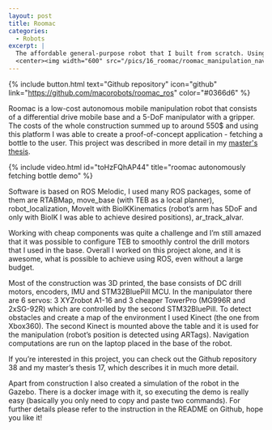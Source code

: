 ```yaml
---
layout: post
title: Roomac
categories:
  - Robots
excerpt: |
  The affordable general-purpose robot that I built from scratch. Using it I implemented fetching bottle application.
  <center><img width="600" src="/pics/16_roomac/roomac_manipulation_navigation.gif"></center>
---
```

{% include button.html text="Github repository" icon="github" link="https://github.com/macorobots/roomac_ros" color="#0366d6" %}

Roomac is a low-cost autonomous mobile manipulation robot that consists of a differential drive mobile base and a 5-DoF manipulator with a gripper. The costs of the whole construction summed up to around 550$ and using this platform I was able to create a proof-of-concept application - fetching a bottle to the user. This project was described in more detail in my [master's thesis](https://raw.githubusercontent.com/macstepien/macstepien.github.io/master/files/masters_thesis_maciej_stepien.pdf).


{% include video.html id="toHzFQhAP44" title="roomac autonomously fetching bottle demo" %}


Software is based on ROS Melodic, I used many ROS packages, some of them are RTABMap, move_base (with TEB as a local planner), robot_localization, MoveIt with BioIKKinematics (robot’s arm has 5DoF and only with BioIK I was able to achieve desired positions), ar_track_alvar.

Working with cheap components was quite a challenge and I’m still amazed that it was possible to configure TEB to smoothly control the drill motors that I used in the base. Overall I worked on this project alone, and it is awesome, what is possible to achieve using ROS, even without a large budget.

Most of the construction was 3D printed, the base consists of DC drill motors, encoders, IMU and STM32BluePill MCU. In the manipulator there are 6 servos: 3 XYZrobot A1-16 and 3 cheaper TowerPro (MG996R and 2xSG-92R) which are controlled by the second STM32BluePill. To detect obstacles and create a map of the environment I used Kinect (the one from Xbox360). The second Kinect is mounted above the table and it is used for the manipulation (robot’s position is detected using ARTags). Navigation computations are run on the laptop placed in the base of the robot.

If you’re interested in this project, you can check out the Github repository 38 and my master’s thesis 17, which describes it in much more detail.

Apart from construction I also created a simulation of the robot in the Gazebo. There is a docker image with it, so executing the demo is really easy (basically you only need to copy and paste two commands). For further details please refer to the instruction in the README on Github, hope you like it!
